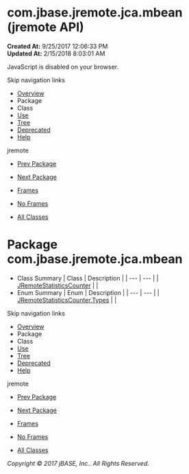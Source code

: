 # com.jbase.jremote.jca.mbean (jremote   API)

**Created At:** 9/25/2017 12:06:33 PM  
**Updated At:** 2/15/2018 8:03:01 AM  

<!--<br>    try {<br>        if (location.href.indexOf('is-external=true') == -1) {<br>            parent.document.title="com.jbase.jremote.jca.mbean (jremote   API)";<br>        }<br>    }<br>    catch(err) {<br>    }<br>//-->
JavaScript is disabled on your browser.

Skip navigation links

- [Overview](../../../../../overview-summary.html)
- Package
- Class
- [Use](/39266-mbean/com_jbase_jremote_jca_mbean_package-use)
- [Tree](/39266-mbean/com_jbase_jremote_jca_mbean_package-tree)
- [Deprecated](../../../../../deprecated-list.html)
- [Help](../../../../../help-doc.html)


jremote <br>

- [Prev Package](/39264-protocol/com_jbase_jremote_jca_inflow_protocol_package-summary)
- [Next Package](/39268-spring/com_jbase_jremote_jca_spring_package-summary)


- [Frames](../../../../../index.html?com/jbase/jremote/jca/mbean//39266-mbean/com_jbase_jremote_jca_mbean_package-summary)
- [No Frames](/39266-mbean/com_jbase_jremote_jca_mbean_package-summary)


- [All Classes](../../../../../allclasses-noframe.html)


<!--<br>  allClassesLink = document.getElementById("allclasses\_navbar\_top");<br>  if(window==top) {<br>    allClassesLink.style.display = "block";<br>  }<br>  else {<br>    allClassesLink.style.display = "none";<br>  }<br>  //-->

# Package com.jbase.jremote.jca.mbean

- Class Summary | Class | Description |
| --- | --- |
| [JRemoteStatisticsCounter](/39266-mbean/com_jbase_jremote_jca_mbean_JRemoteStatisticsCounter "class in com.jbase.jremote.jca.mbean") |   |
- Enum Summary | Enum | Description |
| --- | --- |
| [JRemoteStatisticsCounter.Types](/39266-mbean/com_jbase_jremote_jca_mbean_JRemoteStatisticsCounter.Types "enum in com.jbase.jremote.jca.mbean") |   |

Skip navigation links

- [Overview](../../../../../overview-summary.html)
- Package
- Class
- [Use](/39266-mbean/com_jbase_jremote_jca_mbean_package-use)
- [Tree](/39266-mbean/com_jbase_jremote_jca_mbean_package-tree)
- [Deprecated](../../../../../deprecated-list.html)
- [Help](../../../../../help-doc.html)


jremote <br>

- [Prev Package](/39264-protocol/com_jbase_jremote_jca_inflow_protocol_package-summary)
- [Next Package](/39268-spring/com_jbase_jremote_jca_spring_package-summary)


- [Frames](../../../../../index.html?com/jbase/jremote/jca/mbean//39266-mbean/com_jbase_jremote_jca_mbean_package-summary)
- [No Frames](/39266-mbean/com_jbase_jremote_jca_mbean_package-summary)


- [All Classes](../../../../../allclasses-noframe.html)


<!--<br>  allClassesLink = document.getElementById("allclasses\_navbar\_bottom");<br>  if(window==top) {<br>    allClassesLink.style.display = "block";<br>  }<br>  else {<br>    allClassesLink.style.display = "none";<br>  }<br>  //-->

*Copyright © 2017 jBASE, Inc.. All Rights Reserved.*
